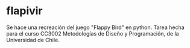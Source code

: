 # flapivir
Se hace una recreación del juego "Flappy Bird" en python. Tarea hecha para el curso CC3002 Metodologías de Diseño y Programación, de la Universidad de Chile.

